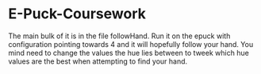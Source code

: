 # E-Puck-Coursework

The main bulk of it is in the file followHand. Run it on the epuck with configuration pointing towards 4 and it will hopefully follow your hand. You mind need to change the values the hue lies between to tweek which hue values are the best when attempting to find your hand.
